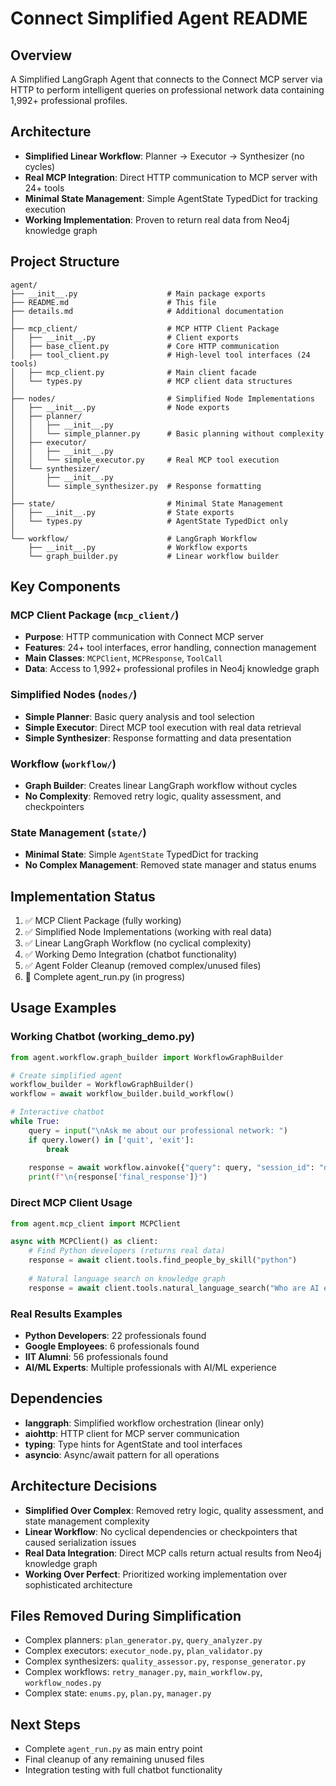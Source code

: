 # Connect Simplified Agent README

## Overview
A Simplified LangGraph Agent that connects to the Connect MCP server via HTTP to perform intelligent queries on professional network data containing 1,992+ professional profiles.

## Architecture
- **Simplified Linear Workflow**: Planner → Executor → Synthesizer (no cycles)
- **Real MCP Integration**: Direct HTTP communication to MCP server with 24+ tools
- **Minimal State Management**: Simple AgentState TypedDict for tracking execution
- **Working Implementation**: Proven to return real data from Neo4j knowledge graph

## Project Structure

```
agent/
├── __init__.py                    # Main package exports
├── README.md                      # This file
├── details.md                     # Additional documentation
│
├── mcp_client/                    # MCP HTTP Client Package
│   ├── __init__.py                # Client exports
│   ├── base_client.py             # Core HTTP communication
│   ├── tool_client.py             # High-level tool interfaces (24 tools)
│   ├── mcp_client.py              # Main client facade
│   └── types.py                   # MCP client data structures
│
├── nodes/                         # Simplified Node Implementations
│   ├── __init__.py                # Node exports
│   ├── planner/
│   │   ├── __init__.py
│   │   └── simple_planner.py      # Basic planning without complexity
│   ├── executor/
│   │   ├── __init__.py
│   │   └── simple_executor.py     # Real MCP tool execution
│   └── synthesizer/
│       ├── __init__.py
│       └── simple_synthesizer.py  # Response formatting
│
├── state/                         # Minimal State Management
│   ├── __init__.py                # State exports
│   └── types.py                   # AgentState TypedDict only
│
└── workflow/                      # LangGraph Workflow
    ├── __init__.py                # Workflow exports
    └── graph_builder.py           # Linear workflow builder
```

## Key Components

### MCP Client Package (`mcp_client/`)
- **Purpose**: HTTP communication with Connect MCP server
- **Features**: 24+ tool interfaces, error handling, connection management
- **Main Classes**: `MCPClient`, `MCPResponse`, `ToolCall`
- **Data**: Access to 1,992+ professional profiles in Neo4j knowledge graph

### Simplified Nodes (`nodes/`)
- **Simple Planner**: Basic query analysis and tool selection
- **Simple Executor**: Direct MCP tool execution with real data retrieval
- **Simple Synthesizer**: Response formatting and data presentation

### Workflow (`workflow/`)
- **Graph Builder**: Creates linear LangGraph workflow without cycles
- **No Complexity**: Removed retry logic, quality assessment, and checkpointers

### State Management (`state/`)
- **Minimal State**: Simple `AgentState` TypedDict for tracking
- **No Complex Management**: Removed state manager and status enums

## Implementation Status
1. ✅ MCP Client Package (fully working)
2. ✅ Simplified Node Implementations (working with real data)
3. ✅ Linear LangGraph Workflow (no cyclical complexity)
4. ✅ Working Demo Integration (chatbot functionality)
5. ✅ Agent Folder Cleanup (removed complex/unused files)
6. 🔄 Complete agent_run.py (in progress)

## Usage Examples

### Working Chatbot (working_demo.py)
```python
from agent.workflow.graph_builder import WorkflowGraphBuilder

# Create simplified agent
workflow_builder = WorkflowGraphBuilder()
workflow = await workflow_builder.build_workflow()

# Interactive chatbot
while True:
    query = input("\nAsk me about our professional network: ")
    if query.lower() in ['quit', 'exit']:
        break
    
    response = await workflow.ainvoke({"query": query, "session_id": "demo"})
    print(f"\n{response['final_response']}")
```

### Direct MCP Client Usage
```python
from agent.mcp_client import MCPClient

async with MCPClient() as client:
    # Find Python developers (returns real data)
    response = await client.tools.find_people_by_skill("python")
    
    # Natural language search on knowledge graph
    response = await client.tools.natural_language_search("Who are AI experts?")
```

### Real Results Examples
- **Python Developers**: 22 professionals found
- **Google Employees**: 6 professionals found  
- **IIT Alumni**: 56 professionals found
- **AI/ML Experts**: Multiple professionals with AI/ML experience

## Dependencies
- **langgraph**: Simplified workflow orchestration (linear only)
- **aiohttp**: HTTP client for MCP server communication
- **typing**: Type hints for AgentState and tool interfaces
- **asyncio**: Async/await pattern for all operations

## Architecture Decisions
- **Simplified Over Complex**: Removed retry logic, quality assessment, and state management complexity
- **Linear Workflow**: No cyclical dependencies or checkpointers that caused serialization issues
- **Real Data Integration**: Direct MCP calls return actual results from Neo4j knowledge graph
- **Working Over Perfect**: Prioritized working implementation over sophisticated architecture

## Files Removed During Simplification
- Complex planners: `plan_generator.py`, `query_analyzer.py`
- Complex executors: `executor_node.py`, `plan_validator.py`
- Complex synthesizers: `quality_assessor.py`, `response_generator.py`
- Complex workflows: `retry_manager.py`, `main_workflow.py`, `workflow_nodes.py`
- Complex state: `enums.py`, `plan.py`, `manager.py`

## Next Steps
- Complete `agent_run.py` as main entry point
- Final cleanup of any remaining unused files
- Integration testing with full chatbot functionality
